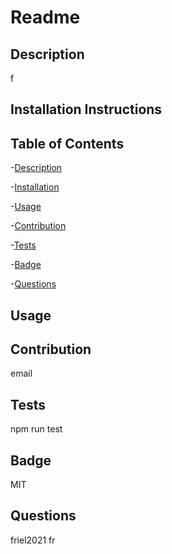# Readme

  ## Description 
  f

  ## Installation Instructions
  

  ## Table of Contents
  -[Description](#description)

  -[Installation](#Installation)

  -[Usage](#Usage)

  -[Contribution](#contribution)

  -[Tests](#test)

  -[Badge](#license)

  -[Questions](#questions)
  


  ## Usage 
  

  ## Contribution
  email

  ## Tests
  npm run test

  ## Badge
  MIT

  ## Questions
  friel2021
  fr

